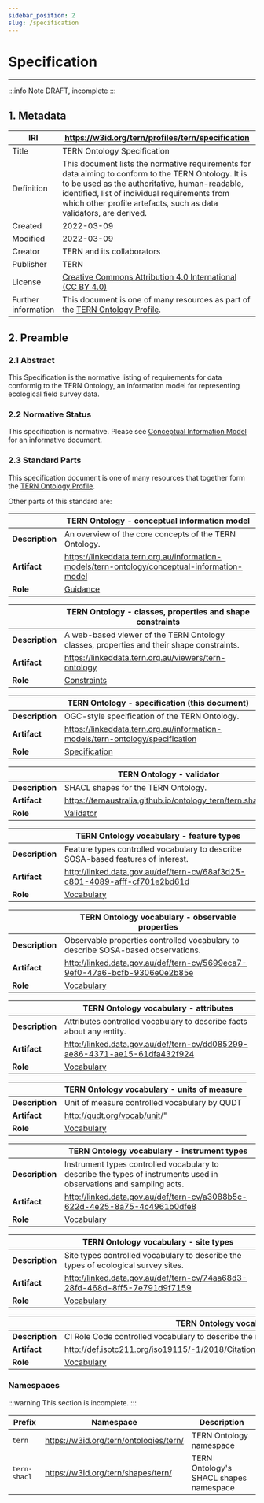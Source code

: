 ```yaml
---
sidebar_position: 2
slug: /specification
---
```


# Specification

---

:::info Note
DRAFT, incomplete
:::

## 1. Metadata

| IRI                 | https://w3id.org/tern/profiles/tern/specification                                                                                                                                                                                                                            |
| ------------------- | ---------------------------------------------------------------------------------------------------------------------------------------------------------------------------------------------------------------------------------------------------------------------------- |
| Title               | TERN Ontology Specification                                                                                                                                                                                                                                                  |
| Definition          | This document lists the normative requirements for data aiming to conform to the TERN Ontology. It is to be used as the authoritative, human-readable, identified, list of individual requirements from which other profile artefacts, such as data validators, are derived. |
| Created             | 2022-03-09                                                                                                                                                                                                                                                                   |
| Modified            | 2022-03-09                                                                                                                                                                                                                                                                   |
| Creator             | TERN and its collaborators                                                                                                                                                                                                                                                   |
| Publisher           | TERN                                                                                                                                                                                                                                                                         |
| License             | [Creative Commons Attribution 4.0 International (CC BY 4.0)](https://creativecommons.org/licenses/by/4.0/)                                                                                                                                                                   |
| Further information | This document is one of many resources as part of the [TERN Ontology Profile](https://w3id.org/tern/profiles/tern).                                                                                                                                                          |

## 2. Preamble

### 2.1 Abstract

This Specification is the normative listing of requirements for data conformig to the TERN Ontology, an information model for representing ecological field survey data.

### 2.2 Normative Status

This specification is normative. Please see [Conceptual Information Model](/information-models/tern-ontology/conceptual-information-model) for an informative document.

### 2.3 Standard Parts

This specification document is one of many resources that together form the [TERN Ontology Profile](https://w3id.org/tern/profiles/tern).

Other parts of this standard are:

|                 | TERN Ontology - conceptual information model                                                 |
| --------------- | -------------------------------------------------------------------------------------------- |
| **Description** | An overview of the core concepts of the TERN Ontology.                                       |
| **Artifact**    | https://linkeddata.tern.org.au/information-models/tern-ontology/conceptual-information-model |
| **Role**        | [Guidance](http://www.w3.org/ns/dx/prof/role/guidance)                                       |

|                 | TERN Ontology - classes, properties and shape constraints                                |
| --------------- | ---------------------------------------------------------------------------------------- |
| **Description** | A web-based viewer of the TERN Ontology classes, properties and their shape constraints. |
| **Artifact**    | https://linkeddata.tern.org.au/viewers/tern-ontology                                     |
| **Role**        | [Constraints](http://www.w3.org/ns/dx/prof/role/constraints)                             |

|                 | TERN Ontology - specification (this document)                                 |
| --------------- | ----------------------------------------------------------------------------- |
| **Description** | OGC-style specification of the TERN Ontology.                                 |
| **Artifact**    | https://linkeddata.tern.org.au/information-models/tern-ontology/specification |
| **Role**        | [Specification](http://www.w3.org/ns/dx/prof/role/specification)              |

|                 | TERN Ontology - validator                                    |
| --------------- | ------------------------------------------------------------ |
| **Description** | SHACL shapes for the TERN Ontology.                          |
| **Artifact**    | https://ternaustralia.github.io/ontology_tern/tern.shacl.ttl |
| **Role**        | [Validator](http://www.w3.org/ns/dx/prof/role/validator)     |

|                 | TERN Ontology vocabulary - feature types                                         |
| --------------- | -------------------------------------------------------------------------------- |
| **Description** | Feature types controlled vocabulary to describe SOSA-based features of interest. |
| **Artifact**    | http://linked.data.gov.au/def/tern-cv/68af3d25-c801-4089-afff-cf701e2bd61d       |
| **Role**        | [Vocabulary](http://www.w3.org/ns/dx/prof/role/vocabulary)                       |

|                 | TERN Ontology vocabulary - observable properties                                 |
| --------------- | -------------------------------------------------------------------------------- |
| **Description** | Observable properties controlled vocabulary to describe SOSA-based observations. |
| **Artifact**    | http://linked.data.gov.au/def/tern-cv/5699eca7-9ef0-47a6-bcfb-9306e0e2b85e       |
| **Role**        | [Vocabulary](http://www.w3.org/ns/dx/prof/role/vocabulary)                       |

|                 | TERN Ontology vocabulary - attributes                                      |
| --------------- | -------------------------------------------------------------------------- |
| **Description** | Attributes controlled vocabulary to describe facts about any entity.       |
| **Artifact**    | http://linked.data.gov.au/def/tern-cv/dd085299-ae86-4371-ae15-61dfa432f924 |
| **Role**        | [Vocabulary](http://www.w3.org/ns/dx/prof/role/vocabulary)                 |

|                 | TERN Ontology vocabulary - units of measure                |
| --------------- | ---------------------------------------------------------- |
| **Description** | Unit of measure controlled vocabulary by QUDT              |
| **Artifact**    | http://qudt.org/vocab/unit/"                               |
| **Role**        | [Vocabulary](http://www.w3.org/ns/dx/prof/role/vocabulary) |

|                 | TERN Ontology vocabulary - instrument types                                                                         |
| --------------- | ------------------------------------------------------------------------------------------------------------------- |
| **Description** | Instrument types controlled vocabulary to describe the types of instruments used in observations and sampling acts. |
| **Artifact**    | http://linked.data.gov.au/def/tern-cv/a3088b5c-622d-4e25-8a75-4c4961b0dfe8                                          |
| **Role**        | [Vocabulary](http://www.w3.org/ns/dx/prof/role/vocabulary)                                                          |

|                 | TERN Ontology vocabulary - site types                                              |
| --------------- | ---------------------------------------------------------------------------------- |
| **Description** | Site types controlled vocabulary to describe the types of ecological survey sites. |
| **Artifact**    | http://linked.data.gov.au/def/tern-cv/74aa68d3-28fd-468d-8ff5-7e791d9f7159         |
| **Role**        | [Vocabulary](http://www.w3.org/ns/dx/prof/role/vocabulary)                         |

|                 | TERN Ontology vocabulary - CI Role Code                                                           |
| --------------- | ------------------------------------------------------------------------------------------------- |
| **Description** | CI Role Code controlled vocabulary to describe the roles available to the TERN Ontology concepts. |
| **Artifact**    | http://def.isotc211.org/iso19115/-1/2018/CitationAndResponsiblePartyInformation/code/CI_RoleCode  |
| **Role**        | [Vocabulary](http://www.w3.org/ns/dx/prof/role/vocabulary)                                        |

### Namespaces

:::warning
This section is incomplete.
:::

| Prefix       | Namespace                              | Description                            |
| ------------ | -------------------------------------- | -------------------------------------- |
| `tern`       | https://w3id.org/tern/ontologies/tern/ | TERN Ontology namespace                |
| `tern-shacl` | https://w3id.org/tern/shapes/tern/     | TERN Ontology's SHACL shapes namespace |
